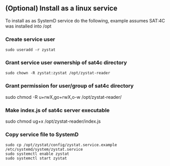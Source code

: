 ## (Optional) Install as a linux service
To install as as SystemD service do the following, example assumes SAT:4C was installed into /opt

### Create service user
```
sudo useradd -r zystat
```

### Grant service user ownership of sat4c directory
```
sudo chown -R zystat:zystat /opt/zystat-reader
```

### Grant permission for user/group of sat4c directory
sudo chmod -R u+rwX,go+rwX,o-w /opt/zystat-reader/

### Make index.js of sat4c server executable
sudo chmod ug+x /opt/zystat-reader/index.js

### Copy service file to SystemD
```
sudo cp /opt/zystat/config/zystat.service.example /etc/systemd/system/zystat.service
sudo systemctl enable zystat
sudo systemctl start zystat
```
